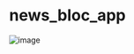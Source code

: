 # news_bloc_app
 
![image](https://user-images.githubusercontent.com/56002552/234567771-8a3f340e-44cf-4aba-8217-2a8e5ff56eee.png)


